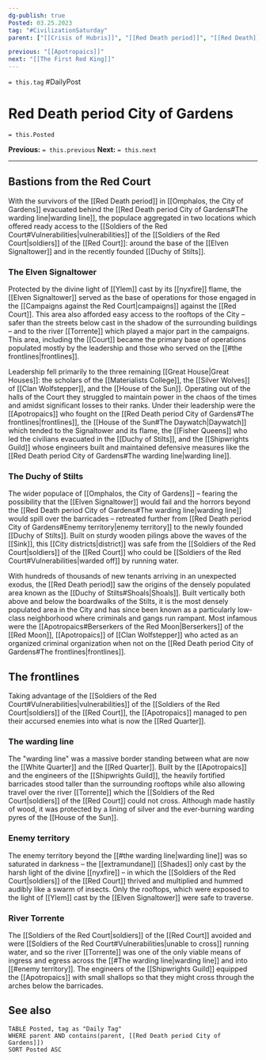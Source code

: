 ```yaml
---
dg-publish: true
Posted: 03.25.2023
tag: "#CivilizationSaturday"
parent: ["[[Crisis of Hubris]]", "[[Red Death period]]", "[[Red Death]]", "[[Campaigns against the Red Court]]", "[[Omphalos, the City of Gardens]]"]

previous: "[[Apotropaics]]"
next: "[[The First Red King]]"
---
```

`= this.tag` #DailyPost 
# Red Death period City of Gardens
`= this.Posted`

**Previous:** `= this.previous`
**Next:** `= this.next`

---

## Bastions from the Red Court

With the survivors of the [[Red Death period]] in [[Omphalos, the City of Gardens]] evacuated behind the [[Red Death period City of Gardens#The warding line|warding line]], the populace aggregated in two locations which offered ready access to the [[Soldiers of the Red Court#Vulnerabilities|vulnerabilities]] of the [[Soldiers of the Red Court|soldiers]] of the [[Red Court]]: around the base of the [[Elven Signaltower]] and in the recently founded [[Duchy of Stilts]].

### The Elven Signaltower

Protected by the divine light of [[Ylem]] cast by its [[nyxfire]] flame, the [[Elven Signaltower]] served as the base of operations for those engaged in the [[Campaigns against the Red Court|campaigns]] against the [[Red Court]]. This area also afforded easy access to the rooftops of the City – safer than the streets below cast in the shadow of the surrounding buildings – and to the river [[Torrente]] which played a major part in the campaigns. This area, including the [[Court]] became the primary base of operations populated mostly by the leadership and those who served on the [[#the frontlines|frontlines]].

Leadership fell primarily to the three remaining [[Great House|Great Houses]]: the scholars of the [[Materialists College]], the [[Silver Wolves]] of [[Clan Wolfstepper]], and the [[House of the Sun]]. Operating out of the halls of the Court they struggled to maintain power in the chaos of the times and amidst significant losses to their ranks. Under their leadership were the [[Apotropaics]] who fought on the [[Red Death period City of Gardens#The frontlines|frontlines]], the [[House of the Sun#The Daywatch|Daywatch]] which tended to the Signaltower and its flame, the [[Fisher Queens]] who led the civilians evacuated in the [[Duchy of Stilts]], and the [[Shipwrights Guild]] whose engineers built and maintained defensive measures like the [[Red Death period City of Gardens#The warding line|warding line]].

### The Duchy of Stilts

The wider populace of [[Omphalos, the City of Gardens]] – fearing the possibility that the [[Elven Signaltower]] would fail and the horrors beyond the [[Red Death period City of Gardens#The warding line|warding line]] would spill over the barricades – retreated further from [[Red Death period City of Gardens#Enemy territory|enemy territory]] to the newly founded [[Duchy of Stilts]]. Built on sturdy wooden pilings above the waves of the [[Sink]], this [[City districts|district]] was safe from the [[Soldiers of the Red Court|soldiers]] of the [[Red Court]] who could be [[Soldiers of the Red Court#Vulnerabilities|warded off]] by running water.

With hundreds of thousands of new tenants arriving in an unexpected exodus, the [[Red Death period]] saw the origins of the densely populated area known as the [[Duchy of Stilts#Shoals|Shoals]]. Built vertically both above and below the boardwalks of the Stilts, it is the most densely populated area in the City and has since been known as a particularly low-class neighborhood where criminals and gangs run rampant. Most infamous were the [[Apotropaics#Berserkers of the Red Moon|Berserkers]] of the [[Red Moon]], [[Apotropaics]] of [[Clan Wolfstepper]] who acted as an organized criminal organization when not on the [[Red Death period City of Gardens#The frontlines|frontlines]].

## The frontlines

Taking advantage of the [[Soldiers of the Red Court#Vulnerabilities|vulnerabilities]] of the [[Soldiers of the Red Court|soldiers]] of the [[Red Court]], the [[Apotropaics]] managed to pen their accursed enemies into what is now the [[Red Quarter]].

### The warding line

The "warding line" was a massive border standing between what are now the [[White Quarter]] and the [[Red Quarter]]. Built by the [[Apotropaics]] and the engineers of the [[Shipwrights Guild]], the heavily fortified barricades stood taller than the surrounding rooftops while also allowing travel over the river [[Torrente]] which the [[Soldiers of the Red Court|soldiers]] of the [[Red Court]] could not cross. Although made hastily of wood, it was protected by a lining of silver and the ever-burning warding pyres of the [[House of the Sun]].

### Enemy territory

The enemy territory beyond the [[#the warding line|warding line]] was so saturated in darkness – the [[extramundane]] [[Shades]] only cast by the harsh light of the divine [[nyxfire]] – in which the [[Soldiers of the Red Court|soldiers]] of the [[Red Court]] thrived and multiplied and hummed audibly like a swarm of insects. Only the rooftops, which were exposed to the light of [[Ylem]] cast by the [[Elven Signaltower]] were safe to traverse.

### River Torrente

The [[Soldiers of the Red Court|soldiers]] of the [[Red Court]] avoided and were [[Soldiers of the Red Court#Vulnerabilities|unable to cross]] running water, and so the river [[Torrente]] was one of the only viable means of ingress and egress across the [[#The warding line|warding line]] and into [[#enemy territory]]. The engineers of the [[Shipwrights Guild]] equipped the [[Apotropaics]] with small shallops so that they might cross through the arches below the barricades.

## See also
```dataview
TABLE Posted, tag as "Daily Tag"
WHERE parent AND contains(parent, [[Red Death period City of Gardens]])
SORT Posted ASC
```
